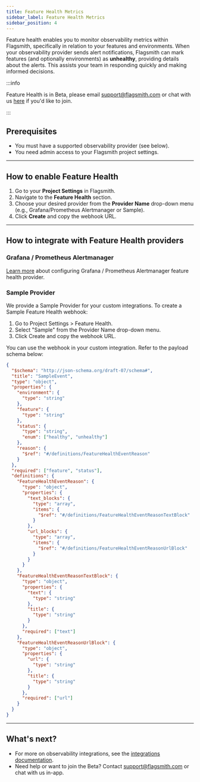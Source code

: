```yaml
---
title: Feature Health Metrics
sidebar_label: Feature Health Metrics
sidebar_position: 4
---
```


Feature health enables you to monitor observability metrics within Flagsmith, specifically in relation to your features and environments. When your observability provider sends alert notifications, Flagsmith can mark features (and optionally environments) as **unhealthy**, providing details about the alerts. This assists your team in responding quickly and making informed decisions.

:::info

Feature Health is in Beta, please email support@flagsmith.com or chat with us <a href="#" class="open-chat" data-crisp-chat-message="Hello, I'm interested in joining the feature health beta.">here</a> if you'd like to join. 

:::

## Prerequisites

- You must have a supported observability provider (see below).
- You need admin access to your Flagsmith project settings.

---

## How to enable Feature Health

1. Go to your **Project Settings** in Flagsmith.
2. Navigate to the **Feature Health** section.
3. Choose your desired provider from the **Provider Name** drop-down menu (e.g., Grafana/Prometheus Alertmanager or Sample).
4. Click **Create** and copy the webhook URL.

---

## How to integrate with Feature Health providers

### Grafana / Prometheus Alertmanager

[Learn more](/integrations/apm/grafana/#feature-health-provider-setup) about configuring Grafana / Prometheus Alertmanager feature health provider.

### Sample Provider

We provide a Sample Provider for your custom integrations. To create a Sample Feature Health webhook:

1. Go to Project Settings > Feature Health.
2. Select "Sample" from the Provider Name drop-down menu.
3. Click Create and copy the webhook URL.

You can use the webhook in your custom integration. Refer to the payload schema below:

```json
{
  "$schema": "http://json-schema.org/draft-07/schema#",
  "title": "SampleEvent",
  "type": "object",
  "properties": {
    "environment": {
      "type": "string"
    },
    "feature": {
      "type": "string"
    },
    "status": {
      "type": "string",
      "enum": ["healthy", "unhealthy"]
    },
    "reason": {
      "$ref": "#/definitions/FeatureHealthEventReason"
    }
  },
  "required": ["feature", "status"],
  "definitions": {
    "FeatureHealthEventReason": {
      "type": "object",
      "properties": {
        "text_blocks": {
          "type": "array",
          "items": {
            "$ref": "#/definitions/FeatureHealthEventReasonTextBlock"
          }
        },
        "url_blocks": {
          "type": "array",
          "items": {
            "$ref": "#/definitions/FeatureHealthEventReasonUrlBlock"
          }
        }
      }
    },
    "FeatureHealthEventReasonTextBlock": {
      "type": "object",
      "properties": {
        "text": {
          "type": "string"
        },
        "title": {
          "type": "string"
        }
      },
      "required": ["text"]
    },
    "FeatureHealthEventReasonUrlBlock": {
      "type": "object",
      "properties": {
        "url": {
          "type": "string"
        },
        "title": {
          "type": "string"
        }
      },
      "required": ["url"]
    }
  }
}
```

---

## What's next?

- For more on observability integrations, see the [integrations documentation](/integrations/).
- Need help or want to join the Beta? Contact [support@flagsmith.com](mailto:support@flagsmith.com) or chat with us in-app.
